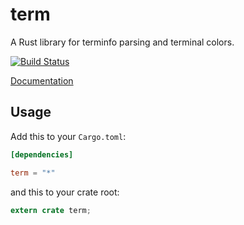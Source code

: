 term
====

A Rust library for terminfo parsing and terminal colors.

[![Build Status](https://travis-ci.org/rust-lang/term.svg?branch=master)](https://travis-ci.org/rust-lang/term)

[Documentation](http://doc.rust-lang.org/term)

## Usage

Add this to your `Cargo.toml`:

```toml
[dependencies]

term = "*"
```

and this to your crate root:

```rust
extern crate term;
```
